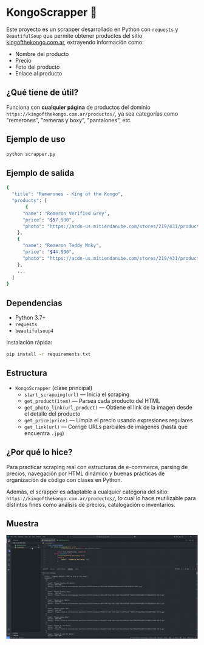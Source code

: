 # KongoScrapper 🧢

Este proyecto es un scrapper desarrollado en Python con `requests` y `BeautifulSoup` que permite obtener productos del sitio [kingofthekongo.com.ar](https://kingofthekongo.com.ar), extrayendo información como:

- Nombre del producto
- Precio
- Foto del producto
- Enlace al producto

## ¿Qué tiene de útil?

Funciona con **cualquier página** de productos del dominio `https://kingofthekongo.com.ar/productos/`, ya sea categorías como "remerones", "remeras y boxy", "pantalones", etc.

## Ejemplo de uso

```bash
python scrapper.py
```
## Ejemplo de salida
```bash
{
  "title": "Remerones - King of the Kongo",
  "products": [
       {
      "name": "Remeron Verified Grey",
      "price": "$57.990",
      "photo": "https://acdn-us.mitiendanube.com/stores/219/431/products/a...jpg"
    },
    {
      "name": "Remeron Teddy Mnky",
      "price": "$44.990",
      "photo": "https://acdn-us.mitiendanube.com/stores/219/431/products/e...jpg"
    },
    ...
  ]
}
```

## Dependencias

- Python 3.7+
- `requests`
- `beautifulsoup4`

Instalación rápida:

```bash
pip install -r requirements.txt
```

## Estructura

- `KongoScrapper` (clase principal)
  - `start_scrapping(url)` — Inicia el scraping
  - `get_product(item)` — Parsea cada producto del HTML
  - `get_photo_link(url_product)` — Obtiene el link de la imagen desde el detalle del producto
  - `get_price(price)` — Limpia el precio usando expresiones regulares
  - `get_link(url)` — Corrige URLs parciales de imágenes (hasta que encuentra `.jpg`)

## ¿Por qué lo hice?

Para practicar scraping real con estructuras de e-commerce, parsing de precios, navegación por HTML dinámico y buenas prácticas de organización de código con clases en Python.

Además, el scrapper es adaptable a cualquier categoría del sitio: `https://kingofthekongo.com.ar/productos/`, lo cual lo hace reutilizable para distintos fines como análisis de precios, catalogación o inventarios.

## Muestra
![Demo](show.gif)

